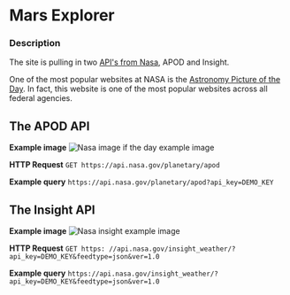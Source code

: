 # Mars Explorer

### Description
The site is pulling in two [API's from Nasa](https://api.nasa.gov/), APOD and Insight.

One of the most popular websites at NASA is the [Astronomy Picture of the Day](https://apod.nasa.gov/apod/astropix.html). In fact, this website is one of the most popular websites across all federal agencies.

## The APOD API
**Example image**
![Nasa image if the day example image](../img/apod.jpg)

**HTTP Request**
`GET https://api.nasa.gov/planetary/apod`

**Example query**
`https://api.nasa.gov/planetary/apod?api_key=DEMO_KEY`

## The Insight API
**Example image**
![Nasa insight example image](../img/insight_photo.png)

**HTTP Request**
`GET https: //api.nasa.gov/insight_weather/?api_key=DEMO_KEY&feedtype=json&ver=1.0`

**Example query**
`https://api.nasa.gov/insight_weather/?api_key=DEMO_KEY&feedtype=json&ver=1.0`

